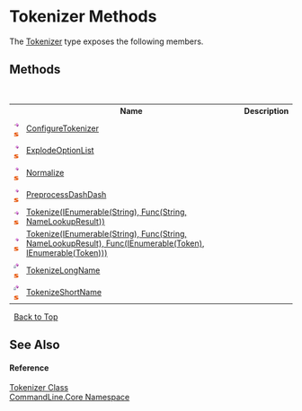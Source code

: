 # Tokenizer Methods
 

The <a href="T_CommandLine_Core_Tokenizer">Tokenizer</a> type exposes the following members.


## Methods
&nbsp;<table><tr><th></th><th>Name</th><th>Description</th></tr><tr><td>![Public method](media/pubmethod.gif "Public method")![Static member](media/static.gif "Static member")</td><td><a href="M_CommandLine_Core_Tokenizer_ConfigureTokenizer">ConfigureTokenizer</a></td><td /></tr><tr><td>![Public method](media/pubmethod.gif "Public method")![Static member](media/static.gif "Static member")</td><td><a href="M_CommandLine_Core_Tokenizer_ExplodeOptionList">ExplodeOptionList</a></td><td /></tr><tr><td>![Public method](media/pubmethod.gif "Public method")![Static member](media/static.gif "Static member")</td><td><a href="M_CommandLine_Core_Tokenizer_Normalize">Normalize</a></td><td /></tr><tr><td>![Public method](media/pubmethod.gif "Public method")![Static member](media/static.gif "Static member")</td><td><a href="M_CommandLine_Core_Tokenizer_PreprocessDashDash">PreprocessDashDash</a></td><td /></tr><tr><td>![Public method](media/pubmethod.gif "Public method")![Static member](media/static.gif "Static member")</td><td><a href="M_CommandLine_Core_Tokenizer_Tokenize">Tokenize(IEnumerable(String), Func(String, NameLookupResult))</a></td><td /></tr><tr><td>![Public method](media/pubmethod.gif "Public method")![Static member](media/static.gif "Static member")</td><td><a href="M_CommandLine_Core_Tokenizer_Tokenize_1">Tokenize(IEnumerable(String), Func(String, NameLookupResult), Func(IEnumerable(Token), IEnumerable(Token)))</a></td><td /></tr><tr><td>![Private method](media/privmethod.gif "Private method")![Static member](media/static.gif "Static member")</td><td><a href="M_CommandLine_Core_Tokenizer_TokenizeLongName">TokenizeLongName</a></td><td /></tr><tr><td>![Private method](media/privmethod.gif "Private method")![Static member](media/static.gif "Static member")</td><td><a href="M_CommandLine_Core_Tokenizer_TokenizeShortName">TokenizeShortName</a></td><td /></tr></table>&nbsp;
<a href="#tokenizer-methods">Back to Top</a>

## See Also


#### Reference
<a href="T_CommandLine_Core_Tokenizer">Tokenizer Class</a><br /><a href="N_CommandLine_Core">CommandLine.Core Namespace</a><br />